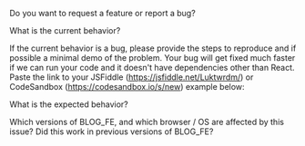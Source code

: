 Do you want to request a feature or report a bug?

What is the current behavior?

If the current behavior is a bug, please provide the steps to reproduce and if possible a minimal demo of the problem. Your bug will get fixed much faster if we can run your code and it doesn't have dependencies other than React. Paste the link to your JSFiddle (https://jsfiddle.net/Luktwrdm/) or CodeSandbox (https://codesandbox.io/s/new) example below:

What is the expected behavior?

Which versions of BLOG_FE, and which browser / OS are affected by this issue? Did this work in previous versions of BLOG_FE?